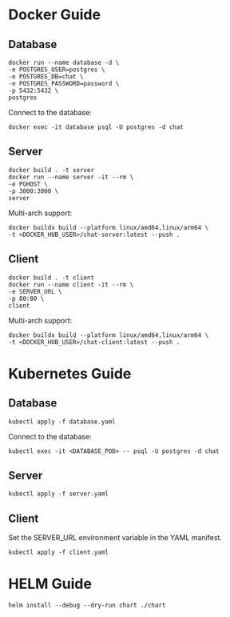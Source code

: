 # Docker Guide

## Database

```
docker run --name database -d \
-e POSTGRES_USER=postgres \
-e POSTGRES_DB=chat \
-e POSTGRES_PASSWORD=password \
-p 5432:5432 \
postgres
```

Connect to the database:

```
docker exec -it database psql -U postgres -d chat
```

## Server

```
docker build . -t server
docker run --name server -it --rm \
-e PGHOST \
-p 3000:3000 \
server
```

Multi-arch support:

```
docker buildx build --platform linux/amd64,linux/arm64 \
-t <DOCKER_HUB_USER>/chat-server:latest --push .
```

## Client

```
docker build . -t client
docker run --name client -it --rm \
-e SERVER_URL \
-p 80:80 \
client
```

Multi-arch support:

```
docker buildx build --platform linux/amd64,linux/arm64 \
-t <DOCKER_HUB_USER>/chat-client:latest --push .
```

# Kubernetes Guide

## Database

```
kubectl apply -f database.yaml
```

Connect to the database:

```
kubectl exec -it <DATABASE_POD> -- psql -U postgres -d chat
```

## Server

```
kubectl apply -f server.yaml
```

## Client

Set the SERVER_URL environment variable in the YAML manifest.

```
kubectl apply -f client.yaml
```

# HELM Guide

```
helm install --debug --dry-run chart ./chart
```
